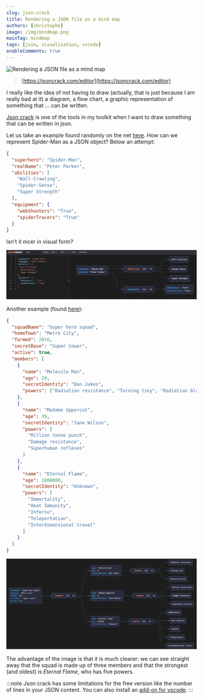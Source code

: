 ```yaml
---
slug: json-crack
title: Rendering a JSON file as a mind map
authors: [christophe]
image: /img/mindmap.png
mainTag: mindmap
tags: [json, visualisation, vscode]
enableComments: true
---
```

![Rendering a JSON file as a mind map](/img/mindmap.png)

> [https://jsoncrack.com/editor](https://jsoncrack.com/editor)

I really like the idea of not having to draw (actually, that is just because I am really bad at it) a diagram, a flow chart, a graphic representation of something that ... can be written.

[Json crack](https://jsoncrack.com/editor) is one of the tools in my toolkit when I want to draw something that can be written in json.

<!-- truncate -->

Let us take an example found randomly on the net [here](https://medium.com/@Goldzila/superheroes-of-data-exploring-xml-json-and-binary-formats-through-the-lens-of-marvel-characters-3754f2691cdc). How can we represent Spider-Man as a JSON object? Below an attempt:

<Snippet filename="superheroes.json">

```json
{
  "superhero": "Spider-Man",
  "realName": "Peter Parker",
  "abilities": [
    "Wall-Crawling",
    "Spider-Sense",
    "Super Strength"
  ],
  "equipment": {
    "webShooters": "True",
    "spiderTracers": "True"
  }
}
```

</Snippet>

Isn't it nicer in visual form?

![Json crack](./images/spiderman_json.png)

Another example (found [here](https://developer.mozilla.org/en-US/docs/Learn/JavaScript/Objects/JSON)):

<Snippet filename="superheroes.json">

```json
{
  "squadName": "Super hero squad",
  "homeTown": "Metro City",
  "formed": 2016,
  "secretBase": "Super tower",
  "active": true,
  "members": [
    {
      "name": "Molecule Man",
      "age": 29,
      "secretIdentity": "Dan Jukes",
      "powers": ["Radiation resistance", "Turning tiny", "Radiation blast"]
    },
    {
      "name": "Madame Uppercut",
      "age": 39,
      "secretIdentity": "Jane Wilson",
      "powers": [
        "Million tonne punch",
        "Damage resistance",
        "Superhuman reflexes"
      ]
    },
    {
      "name": "Eternal Flame",
      "age": 1000000,
      "secretIdentity": "Unknown",
      "powers": [
        "Immortality",
        "Heat Immunity",
        "Inferno",
        "Teleportation",
        "Interdimensional travel"
      ]
    }
  ]
}
```

</Snippet>

![Super hero squad](./images/super_hero_squad.png)

The advantage of the image is that it is much clearer: we can see straight away that the squad is made up of three members and that the strongest (and oldest) is *Eternal Flame*, who has five powers.

:::note
Json crack has some limitations for the free version like the number of lines in your JSON content. You can also install an [add-on for vscode](https://marketplace.visualstudio.com/items?itemName=AykutSarac.jsoncrack-vscode).
:::
